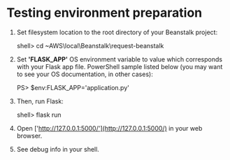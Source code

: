 # Testing environment preparation

1. Set filesystem location to the root directory of your Beanstalk project:

    shell> cd ~AWS\local\Beanstalk\request-beanstalk

2. Set **'FLASK_APP'** OS environment variable to value which corresponds with your Flask app file. PowerShell sample listed below (you may want to see your OS documentation, in other cases):

    PS> $env:FLASK_APP='application.py'

3. Then, run Flask:

    shell> flask run

4. Open ['http://127.0.0.1:5000/'](http://127.0.0.1:5000/) in your web browser.

5. See debug info in your shell.
